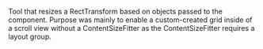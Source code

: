 Tool that resizes a RectTransform based on objects passed to the component.
Purpose was mainly to enable a custom-created grid inside of a scroll view without a ContentSizeFitter as the ContentSizeFitter requires a layout group.
